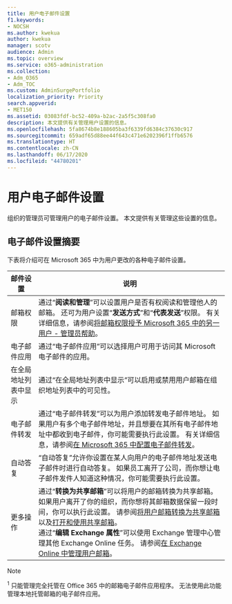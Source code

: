 ```yaml
---
title: 用户电子邮件设置
f1.keywords:
- NOCSH
ms.author: kwekua
author: kwekua
manager: scotv
audience: Admin
ms.topic: overview
ms.service: o365-administration
ms.collection:
- Adm_O365
- Adm_TOC
ms.custom: AdminSurgePortfolio
localization_priority: Priority
search.appverid:
- MET150
ms.assetid: 03083fdf-bc52-409a-b2ac-2a5f5c308fa0
description: 本文提供有关管理用户设置的信息。
ms.openlocfilehash: 5fa8674b8e188605ba3f6339fd6384c37630c917
ms.sourcegitcommit: 659adf65d88ee44f643c471e6202396f1ffb6576
ms.translationtype: HT
ms.contentlocale: zh-CN
ms.lasthandoff: 06/17/2020
ms.locfileid: "44780201"
---
```

# <a name="user-email-settings"></a>用户电子邮件设置

组织的管理员可管理用户的电子邮件设置。 本文提供有关管理这些设置的信息。

## <a name="summary-of-email-settings"></a>电子邮件设置摘要

下表将介绍可在 Microsoft 365 中为用户更改的各种电子邮件设置。


|邮件设置|说明  |
|---------|---------|
|邮箱权限| 通过“**阅读和管理**”可以设置用户是否有权阅读和管理他人的邮箱。 还可为用户设置“**发送方式**”和“**代表发送**”权限。 有关详细信息，请参阅[将邮箱权限授予 Microsoft 365 中的另一用户 - 管理员帮助](../add-users/give-mailbox-permissions-to-another-user.md)。 |
|电子邮件应用| 通过“电子邮件应用”可以选择用户可用于访问其 Microsoft 电子邮件的应用。 |
|在全局地址列表中显示| 通过“在全局地址列表中显示”可以启用或禁用用户邮箱在组织地址列表中的可见性。 |
|电子邮件转发|通过“电子邮件转发”可以为用户添加转发电子邮件地址。 如果用户有多个电子邮件地址，并且想要在其所有电子邮件地址中都收到电子邮件，你可能需要执行此设置。 有关详细信息，请参阅[在 Microsoft 365 中配置电子邮件转发](configure-email-forwarding.md)。|
|自动答复|“自动答复”允许你设置在某人向用户的电子邮件地址发送电子邮件时进行自动答复。 如果员工离开了公司，而你想让电子邮件发件人知道这种情况，你可能需要执行此设置。|
|更多操作| 通过“**转换为共享邮箱**”可以将用户的邮箱转换为共享邮箱。 如果用户离开了你的组织，而你想将其邮箱数据保留一段时间，你可以执行此设置。 请参阅[将用户邮箱转换为共享邮箱](convert-user-mailbox-to-shared-mailbox.md)以及[打开和使用共享邮箱](https://support.microsoft.com/office/d94a8e9e-21f1-4240-808b-de9c9c088afd)。</br>通过“**编辑 Exchange 属性**”可以使用 Exchange 管理中心管理其他 Exchange Online 任务。 请参阅[在 Exchange Online 中管理用户邮箱](https://docs.microsoft.com/exchange/recipients-in-exchange-online/manage-user-mailboxes/manage-user-mailboxes)。|

> [!NOTE]
>
> <sup>1</sup> 只能管理完全托管在 Office 365 中的邮箱电子邮件应用程序。 无法使用此功能管理本地托管邮箱的电子邮件应用。
